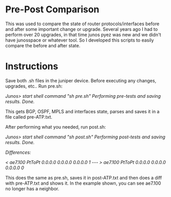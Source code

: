 # Pre-Post Comparison

This was used to compare the state of router protocols/interfaces before and after some important change or upgrade. Several years ago I had to perform over 20 upgrades, in that time junos pyez was new and we didn't have junosspace or whatever tool. So I developed this scripts to easily compare the before and after state.

# Instructions

Save both .sh files in the juniper device. Before executing any changes, upgrades, etc.. Run pre.sh:

*Junos> start shell command "sh pre.sh"*
*Performing pre-tests and saving results.*
*Done.*

This gets BGP, OSPF, MPLS and interfaces state, parses and saves it in a file called pre-ATP.txt.

After performing what you needed, run post.sh:

*Junos> start shell command "sh post.sh"*
*Performing post-tests and saving results.*
*Done.*

*Differences:*

*< ae7.100             PtToPt  0.0.0.0         0.0.0.0         0.0.0.0            1*
*---*
*> ae7.100             PtToPt  0.0.0.0         0.0.0.0         0.0.0.0            0*

This does the same as pre.sh, saves it in post-ATP.txt and then does a diff with pre-ATP.txt and shows it. In the example shown, you can see ae7.100 no longer has a neighbor.

